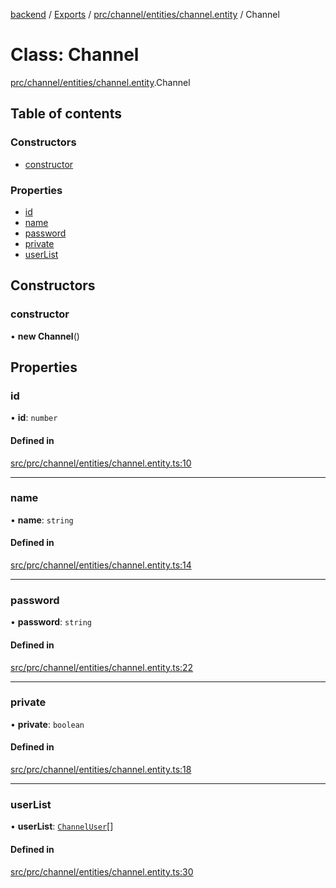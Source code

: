 [backend](../README.md) / [Exports](../modules.md) / [prc/channel/entities/channel.entity](../modules/prc_channel_entities_channel_entity.md) / Channel

# Class: Channel

[prc/channel/entities/channel.entity](../modules/prc_channel_entities_channel_entity.md).Channel

## Table of contents

### Constructors

- [constructor](prc_channel_entities_channel_entity.Channel.md#constructor)

### Properties

- [id](prc_channel_entities_channel_entity.Channel.md#id)
- [name](prc_channel_entities_channel_entity.Channel.md#name)
- [password](prc_channel_entities_channel_entity.Channel.md#password)
- [private](prc_channel_entities_channel_entity.Channel.md#private)
- [userList](prc_channel_entities_channel_entity.Channel.md#userlist)

## Constructors

### constructor

• **new Channel**()

## Properties

### id

• **id**: `number`

#### Defined in

[src/prc/channel/entities/channel.entity.ts:10](https://github.com/GQDeltex/ft_transcendence/blob/main/backend/src/prc/channel/entities/channel.entity.ts#L10)

___

### name

• **name**: `string`

#### Defined in

[src/prc/channel/entities/channel.entity.ts:14](https://github.com/GQDeltex/ft_transcendence/blob/main/backend/src/prc/channel/entities/channel.entity.ts#L14)

___

### password

• **password**: `string`

#### Defined in

[src/prc/channel/entities/channel.entity.ts:22](https://github.com/GQDeltex/ft_transcendence/blob/main/backend/src/prc/channel/entities/channel.entity.ts#L22)

___

### private

• **private**: `boolean`

#### Defined in

[src/prc/channel/entities/channel.entity.ts:18](https://github.com/GQDeltex/ft_transcendence/blob/main/backend/src/prc/channel/entities/channel.entity.ts#L18)

___

### userList

• **userList**: [`ChannelUser`](prc_channel_channel_user_entities_channeluser_entity.ChannelUser.md)[]

#### Defined in

[src/prc/channel/entities/channel.entity.ts:30](https://github.com/GQDeltex/ft_transcendence/blob/main/backend/src/prc/channel/entities/channel.entity.ts#L30)

